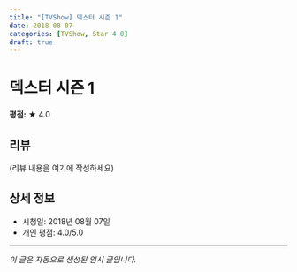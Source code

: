 ```yaml
---
title: "[TVShow] 덱스터 시즌 1"
date: 2018-08-07
categories: [TVShow, Star-4.0]
draft: true
---
```


# 덱스터 시즌 1

**평점:** ★ 4.0

## 리뷰

(리뷰 내용을 여기에 작성하세요)

## 상세 정보

- 시청일: 2018년 08월 07일
- 개인 평점: 4.0/5.0

---

*이 글은 자동으로 생성된 임시 글입니다.*
